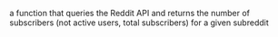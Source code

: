  a function that queries the Reddit API and returns the number of subscribers (not active users, total subscribers) for a given subreddit
